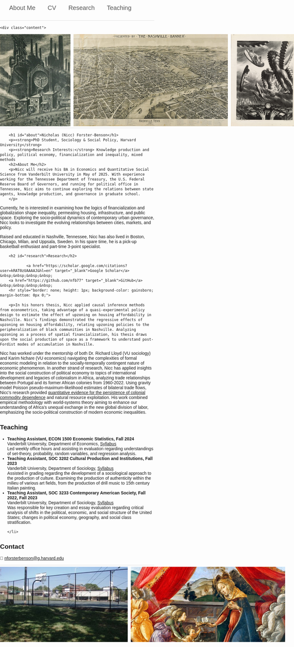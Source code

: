 <html>
<head>
    <meta charset="UTF-8">
    <meta name="viewport" content="width=device-width, initial-scale=1.0">
    <title>Nicc Forster-Benson</title>
    <style>
         body {
            font-family: Arial, sans-serif;
            margin: 0;
            padding: 0;
        }
        .navbar {
            background-color: #white;
            overflow: hidden;
            display: flex;
            padding: 10px;
        }
        .navbar a {
            color: #575757;
            padding: 14px 20px;
            text-decoration: none;
            text-align: center;
            font-size: 20px; /* Increased font size */
        }
        .navbar a:hover {
            background-color: #f0f3f4;
        }
        .content {
            padding: 20px;
        }
        hr {
            border: none;
            height: 3px;
            background-color: black;
            margin: 5px 0;
        }
        .image-container {
            display: flex;
            justify-content: space-between;
            align-items: flex-start;
            width: 100%;
        }
        .image-container img {
            height: 200px;
            flex: 1;
            object-fit: cover;
            margin-right: 0px;
        }
        .image-container img:last-child {
            margin-right: 0px;
        }
    </style>
</head>
<body>
    <div class="navbar">
        <a href="#about">About Me</a>
        <a href="https://nfb77.github.io/Files/NFB_CV25.pdf" target="_blank">CV</a>  
        <a href="#research">Research</a>
        <a href="#teaching">Teaching</a>
    </div>
        <hr style="border: none; height: 1px; background-color: gainsboro; margin-bottom: 0px 0;">

    <div class="content">
<div style="display: flex; align-items: flex-start;">
    <img src="art4.1.jpg" alt="Artwork" style="height: 300px; flex: 1; object-fit: cover; margin-right: 10px;">
    <img src="nashville_map.jpg" alt="Nashville Map" style="height: 300px; flex: 1; object-fit: cover; margin-right: 10px;">
    <img src="art1.jpg" alt="Artwork" style="height: 300px; flex: 1; object-fit: cover; margin-right: 0;">
</div>
        </div>
        <hr style="border: none; height: 1px; background-color: gainsboro; margin-bottom: 0px 0;">

        <h1 id="about">Nicholas (Nicc) Forster-Benson</h1>
        <p><strong>PhD Student, Sociology & Social Policy, Harvard University</strong>
        <p><strong>Research Interests:</strong> Knowledge production and policy, political economy, financialization and inequality, mixed methods
        <h2>About Me</h2>
        <p>Nicc will receive his BA in Economics and Quantitative Social Science from Vanderbilt University in May of 2025. With experience working for the Tennessee Department of Treasury, the U.S. Federal Reserve Board of Governors, and running for political office in Tennessee, Nicc aims to continue exploring the relations between state agents, knowledge production, and governance in graduate school.
        </p>
<p>Currently, he is interested in examining how the logics of financialization and globalization shape inequality, permeating housing, infrastructure, and public space. Exploring the socio-political dynamics of contemporary urban governance, Nicc looks to investigate the evolving relationships between cities, markets, and policy.
</p>

<p>
Raised and educated in Nashville, Tennessee, Nicc has also lived in Boston, Chicago, Milan, and Uppsala, Sweden. In his spare time, he is a pick-up basketball enthusiast and part-time 3-point specialist.</p>

        <h2 id="research">Research</h2>
        
                <a href="https://scholar.google.com/citations?user=kRAT0zUAAAAJ&hl=en" target="_blank">Google Scholar</a> &nbsp;&nbsp;&nbsp;&nbsp; 
        <a href="https://github.com/nfb77" target="_blank">GitHub</a> &nbsp;&nbsp;&nbsp;&nbsp; 
        <hr style="border: none; height: 1px; background-color: gainsboro; margin-bottom: 0px 0;">
        
        <p>In his honors thesis, Nicc applied causal inference methods from econometrics, taking advantage of a quasi-experimental policy design to estimate the effect of upzoning on housing affordability in Nashville. Nicc’s findings demonstrated the regressive effects of upzoning on housing affordability, relating upzoning policies to the peripheralization of black communities in Nashville. Analyzing upzoning as a process of spatial financialization, his thesis draws upon the social production of space as a framework to understand post-Fordist modes of accumulation in Nashville.
</p>
<p>
Nicc has worked under the mentorship of both Dr. Richard Lloyd (VU sociology) and Karim Nchare (VU economics) navigating the complexities of formal economic modeling in relation to the socially-temporally contingent nature of economic phenomenon. In another strand of research, Nicc has applied insights into the social construction of political economy to topics of international development and legacies of colonialism in Africa, analyzing trade relationships between Portugal and its former African colonies from 1960-2022. Using gravity model Poisson pseudo-maximum-likelihood estimates of bilateral trade flows, Nicc’s research provided <a href="https://papers.ssrn.com/sol3/papers.cfm?abstract_id=4874987" target="_blank">quantitative evidence for the persistence of colonial commodity dependence</a> and natural resource exploitation. His work combined empirical methodology with world-systems theory aiming to enhance our understanding of Africa’s unequal exchange in the new global division of labor, emphasizing the socio-political construction of modern economic inequalities.</p>

<h2 id="teaching">Teaching</h2>
<ul>
    <li>
        <strong>Teaching Assistant, ECON 1500 Economic Statistics, Fall 2024</strong><br>
        Vanderbilt University, Department of Economics,  <a href="https://nfb77.github.io/Files/EconStatFall24.pdf" target="_blank">Syllabus</a> <br>
        Led weekly office hours and assisting in evaluation regarding understandings of set-theory, probability, random variables, and regression analysis.    </li>
    <li>
        <strong>Teaching Assistant, SOC 3202 Cultural Production and Institutions, Fall 2023 </strong><br>
        Vanderbilt University, Department of Sociology,   <a href="https://nfb77.github.io/Files/SOC3203Fall.pdf" target="_blank">Syllabus</a> <br>
        Assisted in grading regarding the development of a sociological approach to the production of culture. Examining the production of authenticity within the milieu of various art fields, from the production of drill music to 15th century Italian painting.
    </li>
    <li>
        <strong>Teaching Assistant, SOC 3233 Contemporary American Society, Fall 2022, Fall 2023</strong><br>
         Vanderbilt University, Department of Sociology,  <a href="https://nfb77.github.io/Files/SOC3233Fall23.pdf" target="_blank">Syllabus</a> <br>
       Was responsible for key creation and essay evaluation regarding critical analysis of shifts in the political, economic, and social structure of the United States; changes in political economy, geography, and social class stratification.

    </li>
</ul>
        <h2 id="contact">Contact</h2>
        <p>📧 <a href="mailto:nforsterbenson@g.harvard.edu">nforsterbenson@g.harvard.edu</a></p>
        <hr style="border: none; height: 1px; background-color: gainsboro; margin-bottom: 0px 0;">

<div style="display: flex; align-items: flex-start;">
    <img src="r_park2.png" alt="Resivoir" style="height: 245px; flex: 1; object-fit: cover; margin-right: 10px;">
    <img src="art6.jpg" alt="Artwork"  style="height: 245px; flex: 1; object-fit: cover; margin-right: 0;">

